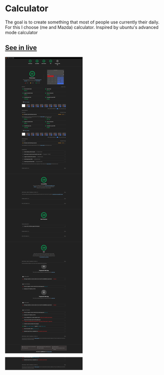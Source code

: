 # Calculator

The goal is to create something that most of people use currently their daily.
For this I choose (me and Mazda) calculator. Inspired by ubuntu's advanced mode calculator

## [See in live](https://dalcio.github.io/calculator/)

![Lighthouse](./screenshot/lighthouse.png)
